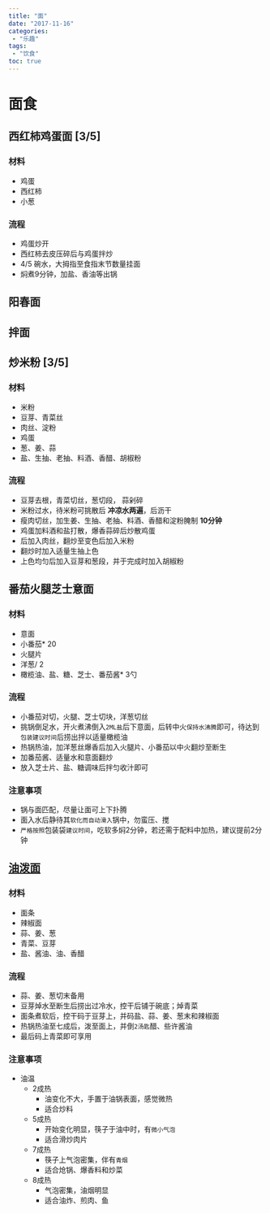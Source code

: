 ```yaml
---
title: "面"
date: "2017-11-16"
categories:
 - "乐趣"
tags:
 - "饮食"
toc: true
---
```



# 面食
## 西红柿鸡蛋面 [3/5]
### 材料
- 鸡蛋
- 西红柿
- 小葱

### 流程
- 鸡蛋炒开
- 西红柿去皮压碎后与鸡蛋拌炒
- 4/5 碗水，大拇指至食指末节数量挂面
- 焖煮9分钟，加盐、香油等出锅

## 阳春面
## 拌面

## 炒米粉 [3/5]
### 材料
- 米粉
- 豆芽、青菜丝
- 肉丝、淀粉
- 鸡蛋
- 葱、姜、蒜
- 盐、生抽、老抽、料酒、香醋、胡椒粉

### 流程
- 豆芽去根，青菜切丝，葱切段， 蒜剁碎
- 米粉过水，待米粉可挑散后 __冲凉水两遍__，后沥干
- 瘦肉切丝，加生姜、生抽、老抽、料酒、香醋和淀粉腌制 __10分钟__
- 鸡蛋加料酒和盐打散，爆香蒜碎后炒散鸡蛋
- 后加入肉丝，翻炒至变色后加入米粉
- 翻炒时加入适量生抽上色
- 上色均匀后加入豆芽和葱段，并于完成时加入胡椒粉

## 番茄火腿芝士意面
### 材料
- 意面
- 小番茄* 20
- 火腿片
- 洋葱/ 2
- 橄榄油、盐、糖、芝士、番茄酱* 3勺

### 流程
- 小番茄对切，火腿、芝士切块，洋葱切丝
- 挑锅倒足水，开火煮沸倒入`2ML盐`后下意面，后转中火`保持水沸腾`即可，待达到`包装建议时间`后捞出拌以适量橄榄油
- 热锅热油，加洋葱丝爆香后加入火腿片、小番茄以中火翻炒至断生
- 加番茄酱、适量水和意面翻炒
- 放入芝士片、盐、糖调味后拌匀收汁即可

### 注意事项
- 锅与面匹配，尽量让面可上下扑腾
- 面入水后静待其`软化而自动滑入`锅中，勿蛮压、搅
- `严格按照`包装袋`建议时间`，吃软多焖2分钟，若还需于配料中加热，建议提前2分钟


## [油泼面](http://www.xiachufang.com/recipe/1012997/)
### 材料
- 面条
- 辣椒面
- 蒜、姜、葱
- 青菜、豆芽
- 盐、酱油、油、香醋
### 流程
- 蒜、姜、葱切末备用
- 豆芽焯水至断生后捞出过冷水，控干后铺于碗底；焯青菜
- 面条煮软后，控干码于豆芽上，并码盐、蒜、姜、葱末和辣椒面
- 热锅热油至七成后，泼至面上，并倒`2汤匙`醋、些许酱油
- 最后码上青菜即可享用
### 注意事项
- 油温
    + 2成热
        * 油变化不大，手置于油锅表面，感觉微热
        * 适合炒料
    + 5成热
        * 开始变化明显，筷子于油中时，有`微小气泡`
        * 适合滑炒肉片
    + 7成热
        * 筷子上气泡密集，伴有`青烟`
        * 适合炝锅、爆香料和炒菜
    + 8成热
        * 气泡密集，油烟明显
        * 适合油炸、煎肉、鱼
